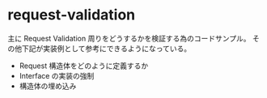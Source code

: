 # request-validation

主に Request Validation 周りをどうするかを検証する為のコードサンプル。
その他下記が実装例として参考にできるようになっている。

- Request 構造体をどのように定義するか
- Interface の実装の強制
- 構造体の埋め込み
